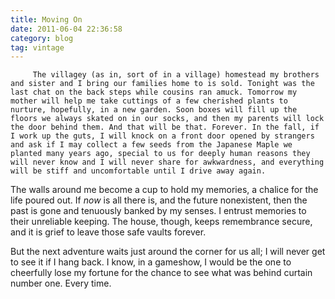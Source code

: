 ```yaml
---
title: Moving On
date: 2011-06-04 22:36:58
category: blog
tag: vintage
---
```

         The villagey (as in, sort of in a village) homestead my brothers and sister and I bring our families home to is sold. Tonight was the last chat on the back steps while cousins ran amuck. Tomorrow my mother will help me take cuttings of a few cherished plants to nurture, hopefully, in a new garden. Soon boxes will fill up the floors we always skated on in our socks, and then my parents will lock the door behind them. And that will be that. Forever. In the fall, if I work up the guts, I will knock on a front door opened by strangers and ask if I may collect a few seeds from the Japanese Maple we planted many years ago, special to us for deeply human reasons they will never know and I will never share for awkwardness, and everything will be stiff and uncomfortable until I drive away again. 

 The walls around me become a cup to hold my memories, a chalice for the life poured out. If _now_ is all there is, and the future nonexistent, then the past is gone and tenuously banked by my senses. I entrust memories to their unreliable keeping. The house, though, keeps remembrance secure, and it is grief to leave those safe vaults forever. 

 But the next adventure waits just around the corner for us all; I will never get to see it if I hang back. I know, in a gameshow, I would be the one to cheerfully lose my fortune for the chance to see what was behind curtain number one. Every time. 